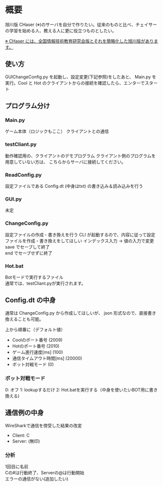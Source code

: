
# 概要

旭川版 CHaser (※)のサーバを自分で作りたい。従来のものと比べ、チェイサーの学習を始める人、教える人に更に役立つものとしたい。  

[※ CHaser には、全国情報技術教育研究会版とそれを簡略化した旭川版があります。](https://ja.wikipedia.org/wiki/CHaser)

## 使い方

GUIChangeConfig.py を起動し、設定変更(下記参照)をしたあと、
Main.py を実行。Cool と Hot のクライアントからの接続を確認したら、エンターでスタート

## プログラム分け

### Main.py

ゲーム本体（ロジックもここ）
クライアントとの通信

### testCliant.py

動作確認用の、クライアントのデモプログラム
クライアント側のプログラムを用意していない方は、
こちらからサーバに接続してください。

### ReadConfig.py

設定ファイルである Config.dt (中身はtxt) の書き込み＆読み込みを行う

### GUI.py

未定

### ChangeConfig.py

設定ファイルの作成・書き換えを行う
CLI が起動するので、内容に従って設定ファイルを作成・書き換えをしてほしい
インデックス入力 → 値の入力で変更
save でセーブして終了  
end でセーブせずに終了

### Hot.bat

Botモードで実行するファイル  
通常では、testCliant.pyが実行されます。

## Config.dt の中身

通常は ChangeConfig.py から作成してほしいが、
json 形式なので、直接書き換えることも可能。

上から順番に（デフォルト値）  

- Coolのポート番号 (2009)
- Hotのポート番号 (2010)
- ゲーム進行速度[ms] (100)
- 通信タイムアウト時間[ms] (20000)
- ボット対戦モード (0)

### ボット対戦モード

0: オフ
1: lookupするだけ
2: Hot.batを実行する（中身を使いたいBOT用に書き換える)

## 通信例の中身

WireSharkで通信を傍受した結果の改変  

- Client: C  
- Server: (無印)

### 分析

1回目に名前  
Cの#は行動終了、Serverの@は行動開始  
エラーの通信がない(追加したい)
